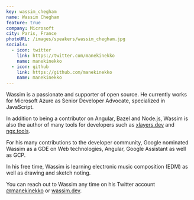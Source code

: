 ```yaml
---
key: wassim_chegham
name: Wassim Chegham
feature: true
company: Microsoft
city: Paris, France
photoURL: /images/speakers/wassim_chegham.jpg
socials:
  - icon: twitter
    link: https://twitter.com/manekinekko
    name: manekinekko
  - icon: github
    link: https://github.com/manekinekko
    name: manekinekko
---
```


Wassim is a passionate and supporter of open source. He currently works for Microsoft Azure as Senior Developer Advocate, specialized in JavaScript. 

In addition to being a contributor on Angular, Bazel and Node.js, Wassim is also the author of many tools for developers such as [xlayers.dev](http://xlayers.dev) and [ngx.tools](http://ngx.tools).

For his many contributions to the developer community, Google nominated Wassim as a GDE on Web technologies, Angular, Google Assistant as well as GCP.

In his free time, Wassim is learning electronic music composition (EDM) as well as drawing and sketch noting.

You can reach out to Wassim any time on his Twitter account 
[@manekinekko](https://twitter.com/manekinekko) or [wassim.dev](http://wassim.dev).